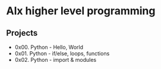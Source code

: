 # Alx higher level programming

## Projects
- 0x00. Python - Hello, World
- 0x01. Python - if/else, loops, functions
- 0x02. Python - import & modules
